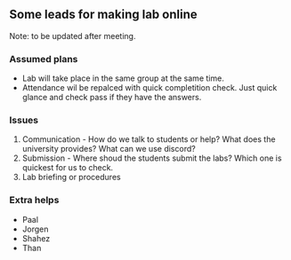## Some leads for making lab online ##
Note: to be updated after meeting.

### Assumed plans
* Lab will take place in the same group at the same time.
* Attendance wil be repalced with quick completition check. Just quick glance and check pass if they have the answers. 

### Issues
1. Communication - How do we talk to students or help? What does the university provides? What can we use discord?
2. Submission - Where shoud the students submit the labs? Which one is quickest for us to check.
3. Lab briefing or procedures

### Extra helps
* Paal
* Jorgen
* Shahez
* Than
